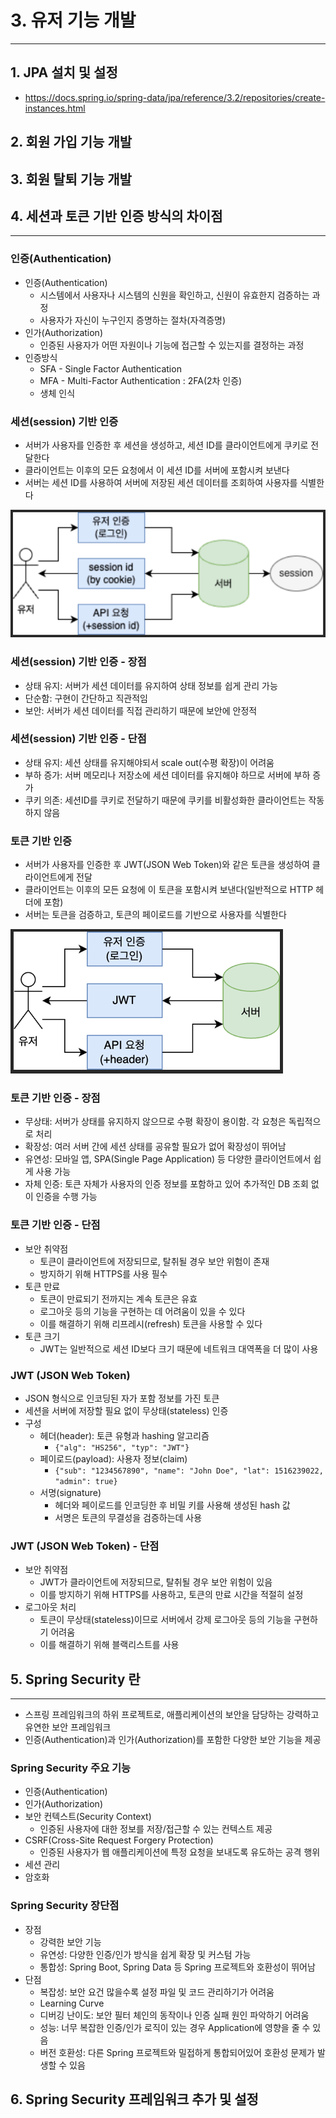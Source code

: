 # 3. 유저 기능 개발

---

## 1. JPA 설치 및 설정

- https://docs.spring.io/spring-data/jpa/reference/3.2/repositories/create-instances.html

## 2. 회원 가입 기능 개발

## 3. 회원 탈퇴 기능 개발

## 4. 세션과 토큰 기반 인증 방식의 차이점

---

### 인증(Authentication)

- 인증(Authentication)
  - 시스템에서 사용자나 시스템의 신원을 확인하고, 신원이 유효한지 검증하는 과정
  - 사용자가 자신이 누구인지 증명하는 절차(자격증명)
- 인가(Authorization)
  - 인증된 사용자가 어떤 자원이나 기능에 접근할 수 있는지를 결정하는 과정
- 인증방식
  - SFA - Single Factor Authentication
  - MFA - Multi-Factor Authentication : 2FA(2차 인증)
  - 생체 인식

### 세션(session) 기반 인증

- 서버가 사용자를 인증한 후 세션을 생성하고, 세션 ID를 클라이언트에게 쿠키로 전달한다
- 클라이언트는 이후의 모든 요청에서 이 세션 ID를 서버에 포함시켜 보낸다
- 서버는 세션 ID를 사용하여 서버에 저장된 세션 데이터를 조회하여 사용자를 식별한다

![세션(session) 기반 인증](assets/img7.png)

### 세션(session) 기반 인증 - 장점

- 상태 유지: 서버가 세션 데이터를 유지하여 상태 정보를 쉽게 관리 가능
- 단순함: 구현이 간단하고 직관적임
- 보안: 서버가 세션 데이터를 직접 관리하기 때문에 보안에 안정적

### 세션(session) 기반 인증 - 단점

- 상태 유지: 세션 상태를 유지해야되서 scale out(수평 확장)이 어려움
- 부하 증가: 서버 메모리나 저장소에 세션 데이터를 유지해야 하므로 서버에 부하 증가
- 쿠키 의존: 세션ID를 쿠키로 전달하기 때문에 쿠키를 비활성화한 클라이언트는 작동하지 않음

### 토큰 기반 인증

- 서버가 사용자를 인증한 후 JWT(JSON Web Token)와 같은 토큰을 생성하여 클라이언트에게 전달
- 클라이언트는 이후의 모든 요청에 이 토큰을 포함시켜 보낸다(일반적으로 HTTP 헤더에 포함)
- 서버는 토큰을 검증하고, 토큰의 페이로드를 기반으로 사용자를 식별한다

![토큰 기반 인증](assets/img8.png)

### 토큰 기반 인증 - 장점

- 무상태: 서버가 상태를 유지하지 않으므로 수평 확장이 용이함. 각 요청은 독립적으로 처리
- 확장성: 여러 서버 간에 세션 상태를 공유할 필요가 없어 확장성이 뛰어남
- 유연성: 모바일 앱, SPA(Single Page Application) 등 다양한 클라이언트에서 쉽게 사용 가능
- 자체 인증: 토큰 자체가 사용자의 인증 정보를 포함하고 있어 추가적인 DB 조회 없이 인증을 수행 가능

### 토큰 기반 인증 - 단점

- 보안 취약점
  - 토큰이 클라이언트에 저장되므로, 탈취될 경우 보안 위험이 존재
  - 방지하기 위해 HTTPS를 사용 필수
- 토큰 만료
  - 토큰이 만료되기 전까지는 계속 토큰은 유효
  - 로그아웃 등의 기능을 구현하는 데 어려움이 있을 수 있다
  - 이를 해결하기 위해 리프레시(refresh) 토큰을 사용할 수 있다
- 토큰 크기
  - JWT는 일반적으로 세션 ID보다 크기 때문에 네트워크 대역폭을 더 많이 사용

### JWT (JSON Web Token)

- JSON 형식으로 인코딩된 자가 포함 정보를 가진 토큰
- 세션을 서버에 저장할 필요 없이 무상태(stateless) 인증
- 구성
  - 헤더(header): 토큰 유형과 hashing 알고리즘
    - `{"alg": "HS256", "typ": "JWT"}`
  - 페이로드(payload): 사용자 정보(claim)
    - `{"sub": "1234567890", "name": "John Doe", "lat": 1516239022, "admin": true}`
  - 서명(signature)
    - 헤더와 페이로드를 인코딩한 후 비밀 키를 사용해 생성된 hash 값
    - 서명은 토큰의 무결성을 검증하는데 사용

### JWT (JSON Web Token) - 단점

- 보안 취약점
  - JWT가 클라이언트에 저장되므로, 탈취될 경우 보안 위험이 있음
  - 이를 방지하기 위해 HTTPS를 사용하고, 토큰의 만료 시간을 적절히 설정
- 로그아웃 처리
  - 토큰이 무상태(stateless)이므로 서버에서 강제 로그아웃 등의 기능을 구현하기 어려움
  - 이를 해결하기 위해 블랙리스트를 사용


## 5. Spring Security 란

---

- 스프링 프레임워크의 하위 프로젝트로, 애플리케이션의 보안을 담당하는 강력하고 유연한 보안 프레임워크
- 인증(Authentication)과 인가(Authorization)를 포함한 다양한 보안 기능을 제공

### Spring Security 주요 기능

- 인증(Authentication)
- 인가(Authorization)
- 보안 컨텍스트(Security Context)
  - 인증된 사용자에 대한 정보를 저장/접근할 수 있는 컨텍스트 제공
- CSRF(Cross-Site Request Forgery Protection)
  - 인증된 사용자가 웹 애플리케이션에 특정 요청을 보내도록 유도하는 공격 행위
- 세션 관리
- 암호화

### Spring Security 장단점

- 장점
  - 강력한 보안 기능
  - 유연성: 다양한 인증/인가 방식을 쉽게 확장 및 커스텀 가능
  - 통합성: Spring Boot, Spring Data 등 Spring 프로젝트와 호환성이 뛰어남
- 단점
  - 복잡성: 보안 요건 많을수록 설정 파일 및 코드 관리하기가 어려움
  - Learning Curve
  - 디버깅 난이도: 보안 필터 체인의 동작이나 인증 실패 원인 파악하기 어려움
  - 성능: 너무 복잡한 인증/인가 로직이 있는 경우 Application에 영향을 줄 수 있음
  - 버전 호환성: 다른 Spring 프로젝트와 밀접하게 통합되어있어 호환성 문제가 발생할 수 있음


## 6. Spring Security 프레임워크 추가 및 설정